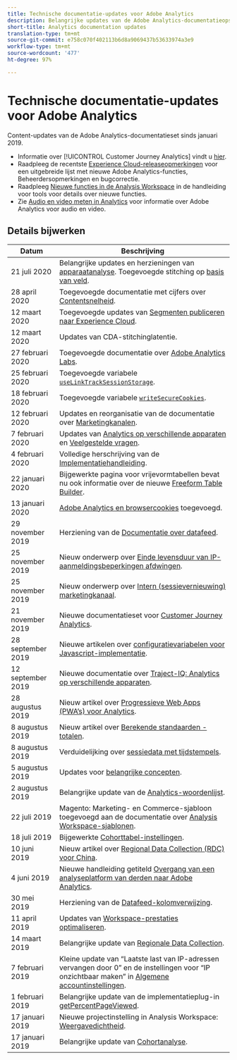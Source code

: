 ```yaml
---
title: Technische documentatie-updates voor Adobe Analytics
description: Belangrijke updates van de Adobe Analytics-documentatieopslagplaats.
short-title: Analytics documentation updates
translation-type: tm+mt
source-git-commit: e758c070f402113b6d8a9069437b53633974a3e9
workflow-type: tm+mt
source-wordcount: '477'
ht-degree: 97%

---
```



# Technische documentatie-updates voor Adobe Analytics

Content-updates van de Adobe Analytics-documentatieset sinds januari 2019.

* Informatie over [!UICONTROL Customer Journey Analytics] vindt u [hier](https://docs.adobe.com/content/help/en/analytics-platform/using/cja-landing.html).
* Raadpleeg de recentste [Experience Cloud-releaseopmerkingen](https://docs.adobe.com/content/help/en/release-notes/experience-cloud/current.html) voor een uitgebreide lijst met nieuwe Adobe Analytics-functies, Beheerdersopmerkingen en bugcorrectie.
* Raadpleeg [Nieuwe functies in de Analysis Workspace](/help/analyze/analysis-workspace/new-features-in-analysis-workspace.md) in de handleiding voor tools voor details over nieuwe functies.
* Zie [Audio en video meten in Analytics](https://docs.adobe.com/content/help/en/media-analytics/using/media-overview.html) voor informatie over Adobe Analytics voor audio en video.

## Details bijwerken

| Datum | Beschrijving |
|---|---|
| 21 juli 2020 | Belangrijke updates en herzieningen van [apparaatanalyse](/help/components/cda/overview.md). Toegevoegde stitching op [basis van veld](/help/components/cda/field-based-stitching.md). |
| 28 april 2020 | Toegevoegde documentatie met cijfers over [Contentsnelheid](/help/components/metrics/content-velocity.md). |
| 12 maart 2020 | Toegevoegde updates van [Segmenten publiceren naar Experience Cloud](/help/components/segmentation/segmentation-workflow/seg-publish.md). |
| 12 maart 2020 | Updates van CDA-stitchinglatentie. |
| 27 februari 2020 | Toegevoegde documentatie over [Adobe Analytics Labs](https://docs.adobe.com/content/help/en/analytics/analyze/tech-previews/overview.html). |
| 25 februari 2020 | Toegevoegde variabele [`useLinkTrackSessionStorage`](/help/implement/vars/config-vars/uselinktracksessionstorage.md). |
| 18 februari 2020 | Toegevoegde variabele [`writeSecureCookies`](/help/implement/vars/config-vars/writesecurecookies.md). |
| 12 februari 2020 | Updates en reorganisatie van de documentatie over [Marketingkanalen](/help/components/c-marketing-channels/c-getting-started-mchannel.md). |
| 7 februari 2020 | Updates van [Analytics op verschillende apparaten](../components/cda/setup.md) en [Veelgestelde vragen](../components/cda/faq.md). |
| 4 februari 2020 | Volledige herschrijving van de [Implementatiehandleiding](../implement/home.md). |
| 22 januari 2020 | Bijgewerkte pagina voor vrijevormtabellen bevat nu ook informatie over de nieuwe [Freeform Table Builder](/help/analyze/analysis-workspace/visualizations/freeform-table.md). |
| 13 januari 2020 | [Adobe Analytics en browsercookies](../technotes/cookies.md) toegevoegd. |
| 29 november 2019 | Herziening van de [Documentatie over datafeed](/help/export/analytics-data-feed/data-feed-overview.md). |
| 25 november 2019 | Nieuw onderwerp over [Einde levensduur van IP-aanmeldingsbeperkingen afdwingen](https://docs.adobe.com/content/help/en/analytics/admin/company-settings/login-restrictions-eol.html). |
| 25 november 2019 | Nieuw onderwerp over [Intern (sessievernieuwing) marketingkanaal](https://docs.adobe.com/content/help/en/analytics/components/marketing-channels/session-refresh.html). |
| 21 november 2019 | Nieuwe documentatieset voor [Customer Journey Analytics](https://docs.adobe.com/content/help/en/analytics-platform/using/cja-landing.html). |
| 28 september 2019 | Nieuwe artikelen over [configuratievariabelen voor Javascript-implementatie](https://docs.adobe.com/content/help/en/analytics/implementation/javascript-implementation/variables-analytics-reporting/configuration-variables.html). |
| 12 september 2019 | Nieuwe documentatie over [Traject-IQ: Analytics op verschillende apparaten](https://docs.adobe.com/content/help/en/analytics/components/cda/cda-home.html). |
| 28 augustus 2019 | Nieuw artikel over [Progressieve Web Apps (PWA’s) voor Analytics](https://docs.adobe.com/content/help/en/analytics/analyze/pwa/pwa.html). |
| 8 augustus 2019 | Nieuw artikel over [Berekende standaarden - totalen](/help/components/c-calcmetrics/cm-totals.md). |
| 8 augustus 2019 | Verduidelijking over [sessiedata met tijdstempels](/help/admin/admin/timestamp-optional.md). |
| 5 augustus 2019 | Updates voor [belangrijke concepten](/help/analyze/reports-analytics/key-concepts.md). |
| 2 augustus 2019 | Belangrijke update van de [Analytics-woordenlijst](/help/technotes/terms.md). |
| 22 juli 2019 | Magento: Marketing- en Commerce-sjabloon toegevoegd aan de documentatie over [Analysis Workspace-sjablonen](/help/analyze/analysis-workspace/build-workspace-project/starter-projects.md). |
| 18 juli 2019 | Bijgewerkte [Cohorttabel-instellingen](/help/analyze/analysis-workspace/visualizations/cohort-table/t-cohort.md). |
| 10 juni 2019 | Nieuw artikel over [Regional Data Collection (RDC) voor China](https://docs.adobe.com/content/help/en/analytics/technotes/rdc/rdc-china.html). |
| 4 juni 2019 | Nieuwe handleiding getiteld [Overgang van een analyseplatform van derden naar Adobe Analytics](/help/technotes/ga-to-aa/home.md). |
| 30 mei 2019 | Herziening van de [Datafeed-kolomverwijzing](/help/export/analytics-data-feed/c-df-contents/datafeeds-reference.md). |
| 11 april 2019 | Updates van [Workspace-prestaties optimaliseren](/help/analyze/analysis-workspace/workspace-faq/optimizing-performance.md). |
| 14 maart 2019 | Belangrijke update van [Regionale Data Collection](/help/technotes/rdc/regional-data-collection.md). |
| 7 februari 2019 | Kleine update van “Laatste last van IP-adressen vervangen door 0” en de instellingen voor “IP onzichtbaar maken” in [Algemene accountinstellingen](/help/admin/admin/general-acct-settings-admin.md). |
| 1 februari 2019 | Belangrijke update van de implementatieplug-in [getPercentPageViewed](../implement/vars/plugins/getpercentpageviewed.md). |
| 17 januari 2019 | Nieuwe projectinstelling in Analysis Workspace: [Weergavedichtheid](/help/analyze/analysis-workspace/build-workspace-project/view-density.md). |
| 17 januari 2019 | Belangrijke update van [Cohortanalyse](/help/analyze/analysis-workspace/visualizations/cohort-table/cohort-analysis.md). |

